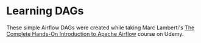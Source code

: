 # Learning DAGs
These simple Airflow DAGs were created while taking Marc Lamberti's [The Complete Hands-On Introduction to Apache Airflow](https://samsungu.udemy.com/course/the-complete-hands-on-course-to-master-apache-airflow/) course on Udemy.
